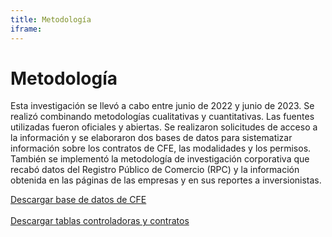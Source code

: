 ```yaml
---
title: Metodología
iframe:
---
```


# Metodología

Esta investigación se llevó a cabo entre junio de 2022 y junio de 2023. Se realizó combinando metodologías cualitativas y cuantitativas. Las fuentes utilizadas fueron oficiales y abiertas. Se realizaron solicitudes de acceso a la información y se elaboraron dos bases de datos para sistematizar información sobre los contratos de CFE, las modalidades y los permisos. También se implementó la metodología de investigación corporativa que recabó datos del Registro Público de Comercio (RPC) y la información obtenida en las páginas de las empresas y en sus reportes a inversionistas.  

<div class="text-center">
  <a class="btn btn-secondary" href="https://poderlatam.org/wp-content/uploads/2024/04/CFEdatos.xlsx" download>Descargar base de datos de CFE</a>
</div>
<br>
<div class="text-center">
  <a class="btn btn-secondary" href="https://poderlatam.org/wp-content/uploads/2024/04/tablas_controladoras-y-top-contratos.xlsx" download>Descargar tablas controladoras y contratos</a>
</div>
